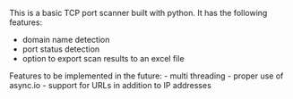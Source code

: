 This is a basic TCP port scanner built with python. 
It has the following features:
  - domain name detection
  - port status detection
  - option to export scan results to an excel file
 
 Features to be implemented in the future:
    - multi threading
    - proper use of async.io
    - support for URLs in addition to IP addresses
